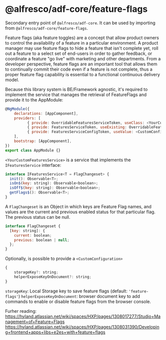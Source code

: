 # @alfresco/adf-core/feature-flags

Secondary entry point of `@alfresco/adf-core`. It can be used by importing from `@alfresco/adf-core/feature-flags`.

Feature flags (aka feature toggles) are a concept that allow product owners to control the availability of a feature in a particular environment.  A product manager may use feature flags to hide a feature that isn't complete yet, roll out a feature to a select set of end-users in order to gather feedback, or coordinate a feature "go live" with marketing and other departments.  From a developer perspective, feature flags are an important tool that allows them to continually commit their code even if a feature is not complete, thus a proper feature flag capability is essential to a functional continuous delivery model. 

Because this library system is BE/Framework agnostic, it's required to implement the service that manages the retrieval of FeatureFlags and provide it to the AppModule:


```javascript
@NgModule({
    declarations: [AppComponent],
    providers: [
          { provide: OverridableFeaturesServiceToken, useClass: <YourCustomFeaturesService> },
          { provide: FeaturesServiceToken, useExisting: OverridableFeaturesServiceToken },
          { provide: FeaturesServiceConfigToken, useValue: <CustomConfiguration> }
    ],
    bootstrap: [AppComponent],
})
export class AppModule {}
```

`<YourCustomFeaturesService>` is a service that implements the `IFeaturesService` interface:

```javascript
interface IFeaturesService<T = FlagChangeset> {
  init(): Observable<T>;
  isOn$(key: string): Observable<boolean>;
  isOff$(key: string): Observable<boolean>;
  getFlags$(): Observable<T>;
}
```

A `FlagChangeset` is an Object in which keys are Feature Flag names, and values are the current and previous enabled status for that particular flag. The previous status can be null. 

```javascript
interface FlagChangeset {
  [key: string]: {
    current: boolean;
    previous: boolean | null;
  };
}
```

Optionally, is possible to provide a `<CustomConfiguration>` 

```javascript
{
    storageKey?: string;
    helperExposeKeyOnDocument?: string;
}
```

`storageKey`: Local Storage key to save feature flags (default: `'feature-flags'`)
`helperExposeKeyOnDocument`: browser document key to add commands to enable or disable feature flags from the browser console.

Furher reading:
https://hyland.atlassian.net/wiki/spaces/HXP/pages/1308017277/Studio+Management+of+Feature+Flags
https://hyland.atlassian.net/wiki/spaces/HXP/pages/1308031390/Developing+frontend+apps+libs+e2es+with+feature+flags



